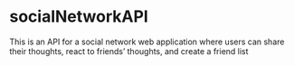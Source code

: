 # socialNetworkAPI
This is an API for a social network web application where users can share their thoughts, react to friends’ thoughts, and create a friend list
